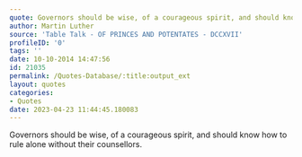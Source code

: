 ```yaml
---
quote: Governors should be wise, of a courageous spirit, and should know how to rule alone without their counsellors.
author: Martin Luther
source: 'Table Talk - OF PRINCES AND POTENTATES - DCCXVII'
profileID: '0'
tags: ''
date: 10-10-2014 14:47:56
id: 21035
permalink: /Quotes-Database/:title:output_ext
layout: quotes
categories:
- Quotes
date: 2023-04-23 11:44:45.180083
---
```

Governors should be wise, of a courageous spirit, and should know how to rule alone without their counsellors.